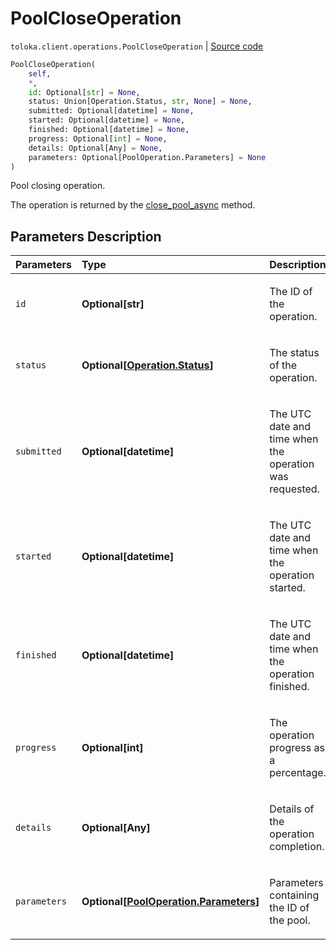 # PoolCloseOperation
`toloka.client.operations.PoolCloseOperation` | [Source code](https://github.com/Toloka/toloka-kit/blob/v1.2.2/src/client/operations.py#L180)

```python
PoolCloseOperation(
    self,
    *,
    id: Optional[str] = None,
    status: Union[Operation.Status, str, None] = None,
    submitted: Optional[datetime] = None,
    started: Optional[datetime] = None,
    finished: Optional[datetime] = None,
    progress: Optional[int] = None,
    details: Optional[Any] = None,
    parameters: Optional[PoolOperation.Parameters] = None
)
```

Pool closing operation.


The operation is returned by the [close_pool_async](toloka.client.TolokaClient.close_pool_async.md) method.

## Parameters Description

| Parameters | Type | Description |
| :----------| :----| :-----------|
`id`|**Optional\[str\]**|<p>The ID of the operation.</p>
`status`|**Optional\[[Operation.Status](toloka.client.operations.Operation.Status.md)\]**|<p>The status of the operation.</p>
`submitted`|**Optional\[datetime\]**|<p>The UTC date and time when the operation was requested.</p>
`started`|**Optional\[datetime\]**|<p>The UTC date and time when the operation started.</p>
`finished`|**Optional\[datetime\]**|<p>The UTC date and time when the operation finished.</p>
`progress`|**Optional\[int\]**|<p>The operation progress as a percentage.</p>
`details`|**Optional\[Any\]**|<p>Details of the operation completion.</p>
`parameters`|**Optional\[[PoolOperation.Parameters](toloka.client.operations.PoolOperation.Parameters.md)\]**|<p>Parameters containing the ID of the pool.</p>
